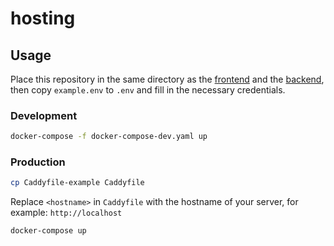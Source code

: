 # hosting

## Usage

Place this repository in the same directory as the [frontend](https://github.com/tli-group-4-grimm/frontend) and the [backend](https://github.com/tli-group-4-grimm/backend), then copy `example.env` to `.env` and fill in the necessary credentials.

### Development

```sh
docker-compose -f docker-compose-dev.yaml up
```

### Production

```sh
cp Caddyfile-example Caddyfile
```

Replace `<hostname>` in `Caddyfile` with the hostname of your server, for example: `http://localhost`

```sh
docker-compose up
```
